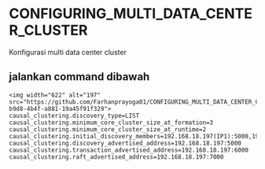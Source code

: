 # CONFIGURING_MULTI_DATA_CENTER_CLUSTER
Konfigurasi multi data center cluster
##  jalankan command dibawah
    <img width="622" alt="197" src="https://github.com/Farhanprayoga01/CONFIGURING_MULTI_DATA_CENTER_CLUSTER/assets/143584670/00bea73f-b9d8-4b4f-a881-19a45f91f329">
    causal_clustering.discovery_type=LIST
    causal_clustering.minimum_core_cluster_size_at_formation=3
    causal_clustering.minimum_core_cluster_size_at_runtime=2
    causal_clustering.initial_discovery_members=192.168.18.197(IP1):5000,192.168.18.203(IP2):5000,192.168.18.214(IP3):5000
    causal_clustering.discovery_advertised_address=192.168.18.197:5000
    causal_clustering.transaction_advertised_address=192.168.18.197:6000
    causal_clustering.raft_advertised_address=192.168.18.197:7000

